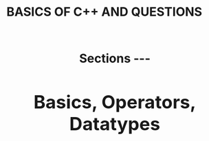 # BASICS OF C++ AND QUESTIONS 
<br>
<h1><center> Sections </center</h1>
---
<h2>Basics, Operators, Datatypes<h2>
